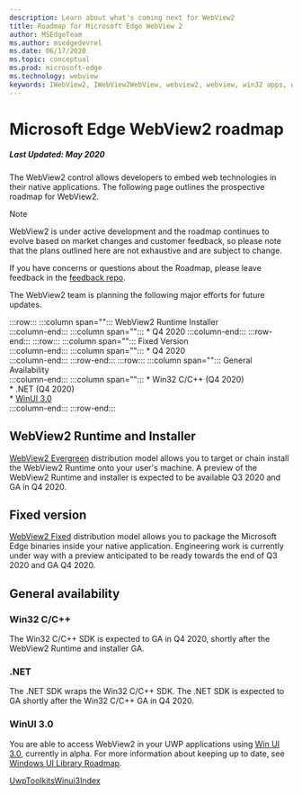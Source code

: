 ```yaml
---
description: Learn about what's coming next for WebView2
title: Roadmap for Microsoft Edge WebView 2
author: MSEdgeTeam
ms.author: msedgedevrel
ms.date: 06/17/2020
ms.topic: conceptual
ms.prod: microsoft-edge
ms.technology: webview
keywords: IWebView2, IWebView2WebView, webview2, webview, win32 apps, win32, edge, ICoreWebView2, ICoreWebView2Host, browser control, edge html
---
```


# Microsoft Edge WebView2 roadmap  

##### Last Updated: May 2020  

The WebView2 control allows developers to embed web technologies in their native applications.  The following page outlines the prospective roadmap for WebView2.  

> [!NOTE]
> WebView2 is under active development and the roadmap continues to evolve based on market changes and customer feedback, so please note that the plans outlined here are not exhaustive and are subject to change.  

If you have concerns or questions about the Roadmap, please leave feedback in the [feedback repo][GithubMicrosoftedgeWebviewfeedbackMain].  

The WebView2 team is planning the following major efforts for future updates.  

:::row:::
   :::column span="":::
      WebView2 Runtime Installer  
   :::column-end:::
   :::column span="":::
      *   Q4 2020
   :::column-end:::
:::row-end:::
:::row:::
   :::column span="":::
      Fixed Version  
   :::column-end:::
   :::column span="":::
      *   Q4 2020  
   :::column-end:::
:::row-end:::
:::row:::
   :::column span="":::
      General Availability  
   :::column-end:::
   :::column span="":::
      *   Win32 C/C++ \(Q4 2020\)  
      *   .NET \(Q4 2020\)  
      *   [WinUI 3.0][GithubMicrosoftUiXamlRoadmap]  
   :::column-end:::
:::row-end:::  

## WebView2 Runtime and Installer  

[WebView2 Evergreen][ConceptDistributionEvergreenWebview2] distribution model allows you to target or chain install the WebView2 Runtime onto your user's machine.  A preview of the WebView2 Runtime and installer is expected to be available Q3 2020 and GA in Q4 2020.  

## Fixed version  

[WebView2 Fixed][ConceptsDistributionFixedVersionWebviews] distribution model allows you to package the Microsoft Edge binaries inside your native application.  Engineering work is currently under way with a preview anticipated to be ready towards the end of Q3 2020 and GA Q4 2020.  

## General availability  

### Win32 C/C++  

The Win32 C/C++ SDK is expected to GA in Q4 2020, shortly after the WebView2 Runtime and installer GA.  

### .NET  

The .NET SDK wraps the Win32 C/C++ SDK.  The .NET SDK is expected to GA shortly after the Win32 C/C++ GA in Q4 2020.  

### WinUI 3.0  

You are able to access WebView2 in your UWP applications using [Win UI 3.0][UwpToolkitsWinui3Index], currently in alpha.  For more information about keeping up to date, see [Windows UI Library Roadmap][GithubMicrosoftUiXamlRoadmap].  

<!-- links -->  

[ConceptDistributionEvergreenWebview2]: ./concepts/distribution.md#evergreen-webview2 "Evergreen WebView2 - Distribution of applications using WebView2 | Microsoft Docs"  
[ConceptsDistributionFixedVersionWebviews]: ./concepts/distribution.md#fixed-version-webview2 "Fixed version WebView2 - Distribution of applications using WebView2 | Microsoft Docs"  

[UwpToolkitsWinui3Index]: /uwp/toolkits/winui3/index "Windows UI Library 3.0 Preview 1 (May 2020) | Microsoft Docs"  
[UwpToolkitsWinui3Index]

[GithubMicrosoftedgeWebviewfeedbackMain]: https://github.com/MicrosoftEdge/WebViewFeedback "WebView Feedback - MicrosoftEdge/WebViewFeedback | GitHub"  

[GithubMicrosoftUiXamlRoadmap]: https://github.com/microsoft/microsoft-ui-xaml/blob/master/docs/roadmap.md "Windows UI Library Roadmap - microsoft/microsoft-ui-xaml | GitHub"  
